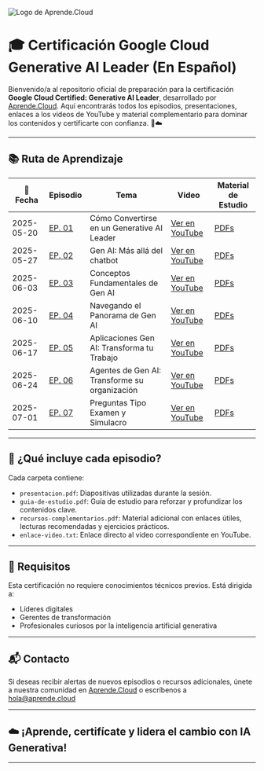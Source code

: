 ![Logo de Aprende.Cloud](https://media.licdn.com/dms/image/v2/D4E0BAQEcS_NueMRdKg/company-logo_200_200/company-logo_200_200/0/1720507130557/aprende_cloud_logo?e=1753315200&v=beta&t=4h0PIMDcupaxj_IH6IkyNkzja5ElsqWlyCQuPppjVwY)


# 🎓 Certificación Google Cloud Generative AI Leader (En Español)

Bienvenido/a al repositorio oficial de preparación para la certificación **Google Cloud Certified: Generative AI Leader**, desarrollado por [Aprende.Cloud](https://aprende.cloud). Aquí encontrarás todos los episodios, presentaciones, enlaces a los videos de YouTube y material complementario para dominar los contenidos y certificarte con confianza. 🤖☁️

---


## 📚 Ruta de Aprendizaje

| 📅 Fecha      | Episodio | Tema                                             | Video | Material de Estudio |
|---------------|----------|--------------------------------------------------|--------|----------|
| 2025-05-20    | [EP. 01](ctr-gcp-generative-ai-leader-ep-01/) | Cómo Convertirse en un Generative AI Leader            | [Ver en YouTube](https://www.youtube.com/watch?v=rVoZCRg24HM) | [PDFs](ctr-gcp-generative-ai-leader-ep-01/) |
| 2025-05-27    | [EP. 02](ctr-gcp-generative-ai-leader-ep-02/) | Gen AI: Más allá del chatbot                           | [Ver en YouTube](https://www.youtube.com/watch?v=rVoZCRg24HM) | [PDFs](ctr-gcp-generative-ai-leader-ep-02/) |
| 2025-06-03    | [EP. 03](ctr-gcp-generative-ai-leader-ep-03/) | Conceptos Fundamentales de Gen AI                      | [Ver en YouTube](https://www.youtube.com/watch?v=rVoZCRg24HM) | [PDFs](ctr-gcp-generative-ai-leader-ep-03/) |
| 2025-06-10    | [EP. 04](ctr-gcp-generative-ai-leader-ep-04/) | Navegando el Panorama de Gen AI                        | [Ver en YouTube](https://www.youtube.com/watch?v=rVoZCRg24HM) | [PDFs](ctr-gcp-generative-ai-leader-ep-04/) |
| 2025-06-17    | [EP. 05](ctr-gcp-generative-ai-leader-ep-05/) | Aplicaciones Gen AI: Transforma tu Trabajo             | [Ver en YouTube](https://www.youtube.com/watch?v=rVoZCRg24HM) | [PDFs](ctr-gcp-generative-ai-leader-ep-05/) |
| 2025-06-24    | [EP. 06](ctr-gcp-generative-ai-leader-ep-06/) | Agentes de Gen AI: Transforme su organización          | [Ver en YouTube](https://www.youtube.com/watch?v=rVoZCRg24HM) | [PDFs](ctr-gcp-generative-ai-leader-ep-06/) |
| 2025-07-01    | [EP. 07](ctr-gcp-generative-ai-leader-ep-07/) | Preguntas Tipo Examen y Simulacro                      | [Ver en YouTube](https://www.youtube.com/watch?v=rVoZCRg24HM) | [PDFs](ctr-gcp-generative-ai-leader-ep-06/) |


---

## 🎯 ¿Qué incluye cada episodio?

Cada carpeta contiene:

- `presentacion.pdf`: Diapositivas utilizadas durante la sesión.
- `guia-de-estudio.pdf`: Guía de estudio para reforzar y profundizar los contenidos clave.
- `recursos-complementarios.pdf`: Material adicional con enlaces útiles, lecturas recomendadas y ejercicios prácticos.
- `enlace-video.txt`: Enlace directo al video correspondiente en YouTube.

---

## 📌 Requisitos

Esta certificación no requiere conocimientos técnicos previos. Está dirigida a:

- Líderes digitales
- Gerentes de transformación
- Profesionales curiosos por la inteligencia artificial generativa

---

## 📬 Contacto

Si deseas recibir alertas de nuevos episodios o recursos adicionales, únete a nuestra comunidad en [Aprende.Cloud](https://aprende.cloud) o escríbenos a hola@aprende.cloud

---

## ☁️ ¡Aprende, certifícate y lidera el cambio con IA Generativa!

---

